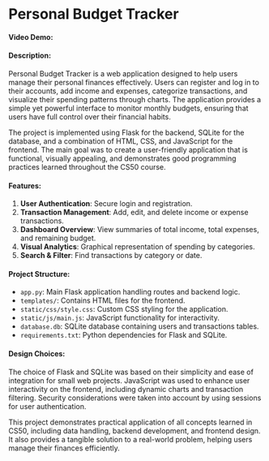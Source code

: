 # Personal Budget Tracker

#### Video Demo: <YOUR VIDEO URL HERE>

#### Description:

Personal Budget Tracker is a web application designed to help users manage their personal finances effectively. Users can register and log in to their accounts, add income and expenses, categorize transactions, and visualize their spending patterns through charts. The application provides a simple yet powerful interface to monitor monthly budgets, ensuring that users have full control over their financial habits.

The project is implemented using Flask for the backend, SQLite for the database, and a combination of HTML, CSS, and JavaScript for the frontend. The main goal was to create a user-friendly application that is functional, visually appealing, and demonstrates good programming practices learned throughout the CS50 course.

#### Features:

1. **User Authentication**: Secure login and registration.
2. **Transaction Management**: Add, edit, and delete income or expense transactions.
3. **Dashboard Overview**: View summaries of total income, total expenses, and remaining budget.
4. **Visual Analytics**: Graphical representation of spending by categories.
5. **Search & Filter**: Find transactions by category or date.

#### Project Structure:

- `app.py`: Main Flask application handling routes and backend logic.
- `templates/`: Contains HTML files for the frontend.
- `static/css/style.css`: Custom CSS styling for the application.
- `static/js/main.js`: JavaScript functionality for interactivity.
- `database.db`: SQLite database containing users and transactions tables.
- `requirements.txt`: Python dependencies for Flask and SQLite.

#### Design Choices:

The choice of Flask and SQLite was based on their simplicity and ease of integration for small web projects. JavaScript was used to enhance user interactivity on the frontend, including dynamic charts and transaction filtering. Security considerations were taken into account by using sessions for user authentication.

This project demonstrates practical application of all concepts learned in CS50, including data handling, backend development, and frontend design. It also provides a tangible solution to a real-world problem, helping users manage their finances efficiently.
